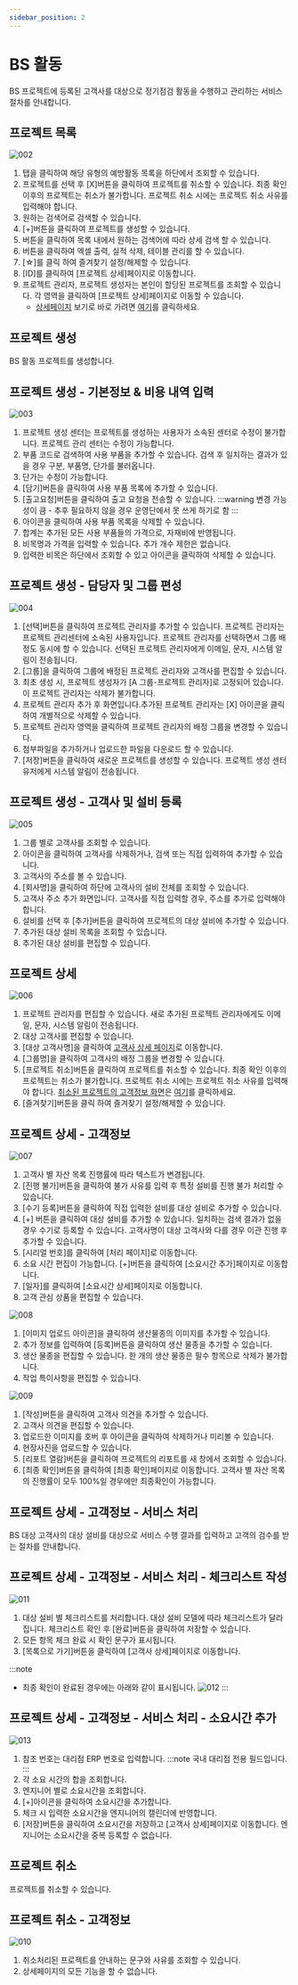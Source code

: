 ```yaml
---
sidebar_position: 2
---
```


# BS 활동

BS 프로젝트에 등록된 고객사를 대상으로 정기점검 활동을 수행하고 관리하는 서비스 절차를 안내합니다.

## 프로젝트 목록

![002](./img/002.png)

1. 탭을 클릭하여 해당 유형의 예방활동 목록을 하단에서 조회할 수 있습니다.
1. 프로젝트를 선택 후 [X]버튼을 클릭하여 프로젝트를 취소할 수 있습니다. 최종 확인 이후의 프로젝트는 취소가 불가합니다. 프로젝트 취소 시에는 프로젝트 취소 사유를 입력해야 합니다.
1. 원하는 검색어로 검색할 수 있습니다.
1. [+]버튼을 클릭하여 프로젝트를 생성할 수 있습니다.
1. 버튼을 클릭하여 목록 내에서 원하는 검색어에 따라 상세 검색 할 수 있습니다. 
1. 버튼을 클릭하여 엑셀 출력, 실적 삭제, 테이블 관리를 할 수 있습니다.
1. [☆]를 클릭 하여 즐겨찾기 설정/해제할 수 있습니다.
1. [ID]를 클릭하여 [프로젝트 상세]페이지로 이동합니다.
1. 프로젝트 관리자, 프로젝트 생성자는 본인이 할당된 프로젝트를 조회할 수 있습니다. 각 영역을 클릭하여 [프로젝트 상세]페이지로 이동할 수 있습니다.
    - [상세페이지](#프로젝트-상세) 보기로 바로 가려면 [여기](#프로젝트-상세)를 클릭하세요.

## 프로젝트 생성 

BS 활동 프로젝트를 생성합니다.

## 프로젝트 생성 - 기본정보 & 비용 내역 입력

![003](./img/003.png)

1. 프로젝트 생성 센터는 프로젝트를 생성하는 사용자가 소속된 센터로 수정이 불가합니다. 프로젝트 관리 센터는 수정이 가능합니다.
1. 부품 코드로 검색하여 사용 부품을 추가할 수 있습니다. 검색 후 일치하는 결과가 있을 경우 구분, 부품명, 단가를 불러옵니다. 
1. 단가는 수정이 가능합니다.
1. [담기]버튼을 클릭하여 사용 부품 목록에 추가할 수 있습니다.
1. [출고요청]버튼을 클릭하여 출고 요청을 전송할 수 있습니다. 
    :::warning
    변경 가능성이 큼 - 추후 필요하지 않을 경우 운영단에서 못 쓰게 하기로 함
    :::
1. 아이콘을 클릭하여 사용 부품 목록을 삭제할 수 있습니다.
1. 합계는 추가된 모든 사용 부품들의 가격으로, 자재비에 반영됩니다. 
1. 비목명과 가격을 입력할 수 있습니다. 추가 개수 제한은 없습니다.
1. 입력한 비목은 하단에서 조회할 수 있고 아이콘을 클릭하여 삭제할 수 있습니다.

## 프로젝트 생성 - 담당자 및 그룹 편성

![004](./img/004.png)

1. [선택]버튼을 클릭하여 프로젝트 관리자를 추가할 수 있습니다. 프로젝트 관리자는 프로젝트 관리센터에 소속된 사용자입니다. 프로젝트 관리자를 선택하면서 그룹 배정도 동시에 할 수 있습니다. 선택된 프로젝트 관리자에게 이메일, 문자, 시스템 알림이 전송됩니다.
1. [그룹]을 클릭하여 그룹에 배정된 프로젝트 관리자와 고객사를 편집할 수 있습니다.
1. 최초 생성 시, 프로젝트 생성자가 [A 그룹-프로젝트 관리자]로 고정되어 있습니다. 이 프로젝트 관리자는 삭제가 불가합니다. 
1. 프로젝트 관리자 추가 후 화면입니다.추가된 프로젝트 관리자는 [X] 아이콘을 클릭하여 개별적으로 삭제할 수 있습니다. 
1. 프로젝트 관리자 영역을 클릭하여 프로젝트 관리자의 배정 그룹을 변경할 수 있습니다. 
1. 첨부파일을 추가하거나 업로드한 파일을 다운로드 할 수 있습니다.
1. [저장]버튼을 클릭하여 새로운 프로젝트를 생성할 수 있습니다. 프로젝트 생성 센터 유저에게 시스템 알림이 전송됩니다.


## 프로젝트 생성 - 고객사 및 설비 등록

![005](./img/005.png)

1. 그룹 별로 고객사를 조회할 수 있습니다.
1. 아이콘을 클릭하여 고객사를 삭제하거나, 검색 또는 직접 입력하여 추가할 수 있습니다. 
1. 고객사의 주소를 볼 수 있습니다.
1. [회사명]을 클릭하여 하단에 고객사의 설비 전체를 조회할 수 있습니다.
1. 고객사 주소 추가 화면입니다. 고객사를 직접 입력할 경우, 주소를 추가로 입력해야 합니다.
1. 설비를 선택 후 [추가]버튼을 클릭하여 프로젝트의 대상 설비에 추가할 수 있습니다.
1. 추가된 대상 설비 목록을 조회할 수 있습니다.
1. 추가된 대상 설비를 편집할 수 있습니다.


## 프로젝트 상세

![006](./img/006.png)

1. 프로젝트 관리자를 편집할 수 있습니다. 새로 추가된 프로젝트 관리자에게도 이메일, 문자, 시스템 알림이 전송됩니다.
1. 대상 고객사를 편집할 수 있습니다.
1. [대상 고객사명]을 클릭하여 [고객사 상세 페이지](#프로젝트-상세---고객정보)로 이동합니다. 
1. [그룹명]을 클릭하여 고객사의 배정 그룹을 변경할 수 있습니다.
1. [프로젝트 취소]버튼을 클릭하여 프로젝트를 취소할 수 있습니다. 최종 확인 이후의 프로젝트는 취소가 불가합니다. 프로젝트 취소 시에는 프로젝트 취소 사유를 입력해야 합니다. [취소된 프로젝트의 고객정보 화면](#프로젝트-취소---고객정보)은 [여기](#프로젝트-취소---고객정보)를 클릭하세요.
1. [즐겨찾기]버튼을 클릭 하여 즐겨찾기 설정/해제할 수 있습니다.

## 프로젝트 상세 - 고객정보

![007](./img/007.png)

1. 고객사 별 자산 목록 진행률에 따라 텍스트가 변경됩니다.
1. [진행 불가]버튼을 클릭하여 불가 사유를 입력 후 특정 설비를 진행 불가 처리할 수 있습니다.
1. [수기 등록]버튼을 클릭하여 직접 입력한 설비를 대상 설비로 추가할 수 있습니다.
1. [+] 버튼을 클릭하여 대상 설비를 추가할 수 있습니다. 일치하는 검색 결과가 없을 경우 수기로 등록할 수 있습니다. 고객사명이 대상 고객사와 다를 경우 이관 진행 후 추가할 수 있습니다.
1. [시리얼 번호]를 클릭하여 [처리 페이지]로 이동합니다.
1. 소요 시간 편집이 가능합니다. [+]버튼을 클릭하여 [소요시간 추가]페이지로 이동합니다.
1. [일자]를 클릭하여 [소요시간 상세]페이지로 이동합니다.
1. 고객 관심 상품을 편집할 수 있습니다.

![008](./img/008.png)

1. [이미지 업로드 아이콘]을 클릭하여 생산물종의 이미지를 추가할 수 있습니다.
1. 추가 정보를 입력하여 [등록]버튼을 클릭하여 생산 물종을 추가할 수 있습니다.
1. 생산 물종을 편집할 수 있습니다. 한 개의 생산 물종은 필수 항목으로 삭제가 불가합니다.
1. 작업 특이사항을 편집할 수 있습니다.

![009](./img/009.png)

1. [작성]버튼을 클릭하여 고객사 의견을 추가할 수 있습니다.
1. 고객사 의견을 편집할 수 있습니다.
1. 업로드한 이미지를 호버 후 아이콘을 클릭하여 삭제하거나 미리볼 수 있습니다.
1. 현장사진을 업로드할 수 있습니다.
1. [리포트 열람]버튼을 클릭하여 프로젝트의 리포트를 새 창에서 조회할 수 있습니다.
1. [최종 확인]버튼을 클릭하여 [최종 확인]페이지로 이동합니다. 고객사 별 자산 목록의 진행률이 모두 100%일 경우에만 최종확인이 가능합니다.

## 프로젝트 상세 - 고객정보 - 서비스 처리

BS 대상 고객사의 대상 설비를 대상으로 서비스 수행 결과를 입력하고 고객의 검수를 받는 절차를 안내합니다.

## 프로젝트 상세 - 고객정보 - 서비스 처리 - 체크리스트 작성

![011](./img/011.png)

1. 대상 설비 별 체크리스트를 처리합니다. 대상 설비 모델에 따라 체크리스트가 달라집니다. 체크리스트 확인 후 [완료]버튼을 클릭하여 저장할 수 있습니다. 
1. 모든 항목 체크 완료 시 확인 문구가 표시됩니다.
1. [목록으로 가기]버튼을 클릭하여 [고객사 상세]페이지로 이동합니다.

:::note
- 최종 확인이 완료된 경우에는 아래와 같이 표시됩니다.
![012](./img/012.png)
:::

## 프로젝트 상세 - 고객정보 - 서비스 처리 - 소요시간 추가

![013](./img/013.png)

1. 참조 번호는 대리점 ERP 번호로 입력합니다.
    :::note
    국내 대리점 전용 필드입니다.
    :::
1. 각 소요 시간의 합을 조회합니다.
1. 엔지니어 별로 소요시간을 조회합니다.
1. [+]아이콘을 클릭하여 소요시간을 추가합니다. 
1. 체크 시 입력한 소요시간을 엔지니어의 캘린더에 반영합니다.
1. [저장]버튼을 클릭하여 소요시간을 저장하고 [고객사 상세]페이지로 이동합니다. 엔지니어는 소요시간을 중복 등록할 수 없습니다.


## 프로젝트 취소

프로젝트를 취소할 수 있습니다.

## 프로젝트 취소 - 고객정보

![010](./img/010.png)

1. 취소처리된 프로젝트를 안내하는 문구와 사유를 조회할 수 있습니다.
1. 상세페이지의 모든 기능을 할 수 없습니다.
